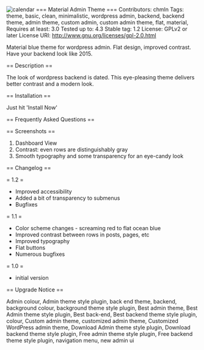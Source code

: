 ![calendar](https://cloud.githubusercontent.com/assets/11352152/9289678/d5f5977c-4346-11e5-8193-d028412e4d8d.PNG)
=== Material Admin Theme ===
Contributors: chmln
Tags: theme, basic, clean, minimalistic, wordpress admin, backend, backend theme, admin theme, custom admin, custom admin theme, flat, material,
Requires at least: 3.0
Tested up to: 4.3
Stable tag: 1.2
License: GPLv2 or later
License URI: http://www.gnu.org/licenses/gpl-2.0.html

Material blue theme for wordpress admin. Flat design, improved contrast. Have your backend look like 2015.

== Description ==

The look of wordpress backend is dated. This eye-pleasing theme delivers better contrast and a modern look.

== Installation ==

Just hit 'Install Now'

== Frequently Asked Questions ==

== Screenshots ==

1. Dashboard View
2. Contrast: even rows are distinguishably gray
3. Smooth typography and some transparency for an eye-candy look

== Changelog ==

= 1.2 =
* Improved accessibility
* Added a bit of transparency to submenus
* Bugfixes

= 1.1 =
* Color scheme changes - screaming red to flat ocean blue
* Improved contrast between rows in posts, pages, etc
* Improved typography
* Flat buttons
* Numerous bugfixes

= 1.0 =
* initial version

== Upgrade Notice ==


Admin colour, Admin theme style plugin, back end theme, backend, background colour, background theme style plugin, Best admin theme, Best Admin theme style plugin, Best back-end, Best backend theme style plugin, colour, Custom admin theme, customized admin theme, Customized WordPress admin theme, Download Admin theme style plugin, Download backend theme style plugin, Free admin theme style plugin, Free backend theme style plugin, navigation menu, new admin ui
